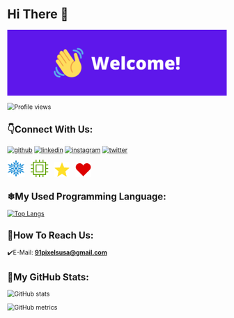 # Hi There 👋
![Hi There](https://github.com/91Pixels/91Pixels/blob/main/welcome1.png?raw=true)


![Profile views](https://gpvc.arturio.dev/91Pixels)  


## 👇Connect With Us:
[<img src='https://cdn.jsdelivr.net/npm/simple-icons@3.0.1/icons/github.svg' alt='github' height='40'>](https://github.com/91Pixels)  [<img src='https://cdn.jsdelivr.net/npm/simple-icons@3.0.1/icons/linkedin.svg' alt='linkedin' height='40'>](https://www.linkedin.com/in/91Pixels/)  [<img src='https://cdn.jsdelivr.net/npm/simple-icons@3.0.1/icons/instagram.svg' alt='instagram' height='40'>](https://www.instagram.com/91Pixels/)  [<img src='https://cdn.jsdelivr.net/npm/simple-icons@3.0.1/icons/twitter.svg' alt='twitter' height='40'>](https://twitter.com/91Pixels)  

<a href='https://archiveprogram.github.com/'><img src='https://raw.githubusercontent.com/acervenky/animated-github-badges/master/assets/acbadge.gif' width='40' height='40'></a> <a href='https://docs.github.com/en/developers'><img src='https://raw.githubusercontent.com/acervenky/animated-github-badges/master/assets/devbadge.gif' width='40' height='40'></a> <a href='https://stars.github.com/'><img src='https://raw.githubusercontent.com/acervenky/animated-github-badges/master/assets/starbadge.gif' width='35' height='35'></a> <a href='https://docs.github.com/en/github/supporting-the-open-source-community-with-github-sponsors'><img src='https://raw.githubusercontent.com/acervenky/animated-github-badges/master/assets/sponsorbadge.gif' width='35' height='35'></a> 


## ❄My Used Programming Language:
[![Top Langs](https://github-readme-stats.vercel.app/api/top-langs/?username=91Pixels)](https://github.com/anuraghazra/github-readme-stats)

## 💬How To Reach Us:
✔️E-Mail: **91pixelsusa@gmail.com**


## 🎡My GitHub Stats:
![GitHub stats](https://github-readme-stats.vercel.app/api?username=91Pixels&show_icons=true&count_private=true)  


![GitHub metrics](https://metrics.lecoq.io/91Pixels)  


